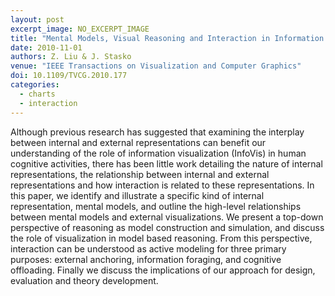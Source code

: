 ```yaml
---
layout: post
excerpt_image: NO_EXCERPT_IMAGE
title: "Mental Models, Visual Reasoning and Interaction in Information Visualization: A Top-down Perspective"
date: 2010-11-01
authors: Z. Liu & J. Stasko
venue: "IEEE Transactions on Visualization and Computer Graphics"
doi: 10.1109/TVCG.2010.177
categories:
  - charts
  - interaction
---
```

Although previous research has suggested that examining the interplay between internal and external representations can benefit our understanding of the role of information visualization (InfoVis) in human cognitive activities, there has been little work detailing the nature of internal representations, the relationship between internal and external representations and how interaction is related to these representations. In this paper, we identify and illustrate a specific kind of internal representation, mental models, and outline the high-level relationships between mental models and external visualizations. We present a top-down perspective of reasoning as model construction and simulation, and discuss the role of visualization in model based reasoning. From this perspective, interaction can be understood as active modeling for three primary purposes: external anchoring, information foraging, and cognitive offloading. Finally we discuss the implications of our approach for design, evaluation and theory development.
